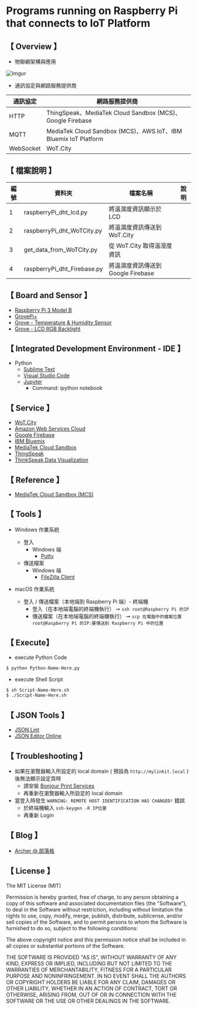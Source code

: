 # Programs running on Raspberry Pi that connects to IoT Platform
     
## 【 Overview 】
           
* 物聯網架構與應用
 
![Imgur](http://i.imgur.com/eZZqzer.png)

* 通訊協定與網路服務提供商

| 通訊協定 | 網路服務提供商 |
|---|---|
| HTTP | ThingSpeak、MediaTek Cloud Sandbox (MCS)、Google Firebase |
| MQTT | MediaTek Cloud Sandbox (MCS)、AWS IoT、IBM Bluemix IoT Platform |
| WebSocket | WoT.City |

## 【 檔案說明 】

| 編號 | 資料夾 |  檔案名稱 | 說明  |
|---|---|---|---|
|  1 | raspberryPi_dht_lcd.py | 將溫濕度資訊顯示於 LCD |
|  2 | raspberryPi_dht_WoTCity.py | 將溫濕度資訊傳送到 WoT.City |
|  3 | get_data_from_WoTCity.py | 從 WoT.City 取得溫溼度資訊 |
|  4 | raspberryPi_dht_Firebase.py | 將溫濕度資訊傳送到 Google Firebase |


## 【 Board and Sensor 】

* [Raspberry Pi 3 Model B](https://www.seeedstudio.com/Raspberry-Pi-3-Model-B-p-2625.html)
* [GrovePi+ ](https://www.seeedstudio.com/GrovePi%2B-p-2241.html)
* [Grove - Temperature & Humidity Sensor](https://www.seeedstudio.com/Grove-Temp%26Humi-Sensor-p-745.html)
* [Grove - LCD RGB Backlight](https://www.seeedstudio.com/Grove-LCD-RGB-Backlight-p-1643.html)

## 【 Integrated Development Environment - IDE 】

 * Python
   * [Sublime Text](https://www.sublimetext.com/)
   * [Visual Studio Code](https://code.visualstudio.com/b?utm_expid=101350005-27.GqBWbOBuSRqlazQC_nNSRg.1&utm_referrer=https%3A%2F%2Fwww.google.com.tw%2F)
   * [Jupyter](http://jupyter.org/)
     * Command: ipython notebook

## 【 Service 】

* [WoT.City](https://wotcity.com/)
* [Amazon Web Services Cloud](https://aws.amazon.com/tw/)
* [Google Firebase](https://firebase.google.com/)
* [IBM Bluemix](https://console.ng.bluemix.net/)
* [MediaTek Cloud Sandbox](https://mcs.mediatek.com)
* [ThingSpeak](https://thingspeak.com/)
* [ThinkSpeak Data Visualization](nrl.iis.sinica.edu.tw/LASS/PM25.php?site=III&city=台北市&district=信義區&channel=152239&apikey=9ND1FVDPKLQGPDRI)

## 【 Reference 】

* [MediaTek Cloud Sandbox (MCS)](https://mcs.mediatek.com/resources/zh-TW/latest/api_references/)

## 【 Tools 】
 * Windows 作業系統
   *  登入
      * Windows 端
        * [Putty](https://the.earth.li/~sgtatham/putty/latest/x86/putty.exe)
   *  傳送檔案 
      * Windows 端
        * [FileZilla Client](https://filezilla-project.org/)

 * macOS 作業系統
   *  登入 / 傳送檔案（本地端到 Raspberry Pi 端）- 終端機
      * 登入（在本地端電腦的終端機執行） ➙ ```ssh root@Raspberry Pi 的IP```
      * 傳送檔案（在本地端電腦的終端機執行） ➙ ```scp 在電腦中的檔案位置 root@Raspberry Pi 的IP:要傳送到 Raspberry Pi 中的位置```

## 【 Execute】

 * execute Python Code
```bash
$ python Python-Name-Here.py
```

 * execute Shell Script
```bash
$ sh Script-Name-Here.sh
$ ./Script-Name-Here.sh
```

## 【 JSON Tools 】
 * [JSON Lint](http://jsonlint.com/)
 * [JSON Editor Online](http://www.jsoneditoronline.org/)

## 【 Troubleshooting 】
 * 如果在瀏覽器輸入所設定的 local domain ( 預設為 ```http://mylinkit.local``` ) 後無法顯示設定頁時
   *  請安裝 [Bonjour Print Services](https://support.apple.com/kb/dl999?locale=zh_TW)
   *  再重新在瀏覽器輸入所設定的 local domain 
 * 當登入時發生 ```WARNING: REMOTE HOST IDENTIFICATION HAS CHANGED!``` 錯誤
   * 於終端機輸入 ```ssh-keygen -R IP位置 ```
   * 再重新 Login
   
## 【 Blog 】
* [Archer @ 部落格](https://github.com/ArcherHuang/MyBlog/blob/master/README.md)

## 【 License 】

The MIT License (MIT)

Permission is hereby granted, free of charge, to any person obtaining a copy of this software and associated documentation files (the "Software"), to deal in the Software without restriction, including without limitation the rights to use, copy, modify, merge, publish, distribute, sublicense, and/or sell copies of the Software, and to permit persons to whom the Software is furnished to do so, subject to the following conditions:

The above copyright notice and this permission notice shall be included in all copies or substantial portions of the Software.

THE SOFTWARE IS PROVIDED "AS IS", WITHOUT WARRANTY OF ANY KIND, EXPRESS OR IMPLIED, INCLUDING BUT NOT LIMITED TO THE WARRANTIES OF MERCHANTABILITY, FITNESS FOR A PARTICULAR PURPOSE AND NONINFRINGEMENT. IN NO EVENT SHALL THE AUTHORS OR COPYRIGHT HOLDERS BE LIABLE FOR ANY CLAIM, DAMAGES OR OTHER LIABILITY, WHETHER IN AN ACTION OF CONTRACT, TORT OR OTHERWISE, ARISING FROM, OUT OF OR IN CONNECTION WITH THE SOFTWARE OR THE USE OR OTHER DEALINGS IN THE SOFTWARE.



 


